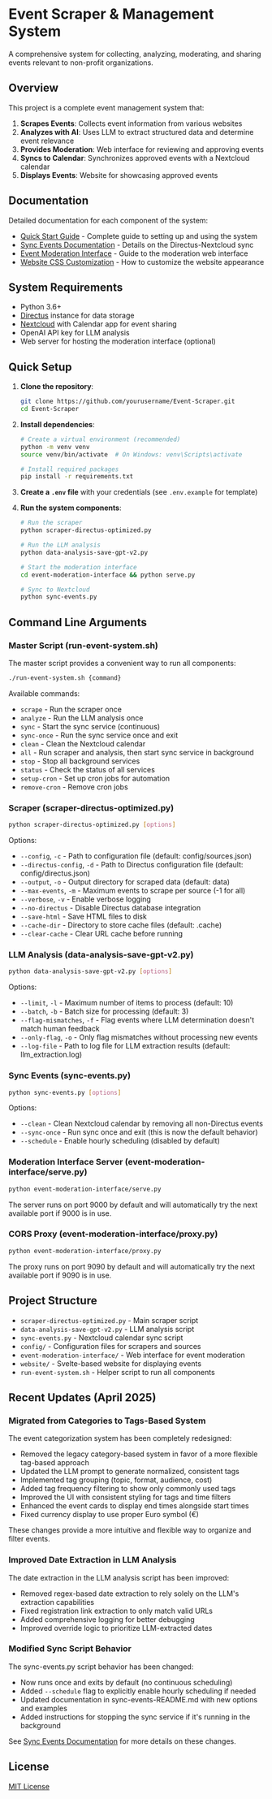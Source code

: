 # Event Scraper & Management System

A comprehensive system for collecting, analyzing, moderating, and sharing events relevant to non-profit organizations.

## Overview

This project is a complete event management system that:

1. **Scrapes Events**: Collects event information from various websites
2. **Analyzes with AI**: Uses LLM to extract structured data and determine event relevance
3. **Provides Moderation**: Web interface for reviewing and approving events
4. **Syncs to Calendar**: Synchronizes approved events with a Nextcloud calendar
5. **Displays Events**: Website for showcasing approved events

## Documentation

Detailed documentation for each component of the system:

- [Quick Start Guide](HOWTO.md) - Complete guide to setting up and using the system
- [Sync Events Documentation](sync-events-README.md) - Details on the Directus-Nextcloud sync
- [Event Moderation Interface](event-moderation-interface/README.md) - Guide to the moderation web interface
- [Website CSS Customization](website/public/custom-css-readme.md) - How to customize the website appearance

## System Requirements

- Python 3.6+
- [Directus](https://directus.io/) instance for data storage
- [Nextcloud](https://nextcloud.com/) with Calendar app for event sharing
- OpenAI API key for LLM analysis
- Web server for hosting the moderation interface (optional)

## Quick Setup

1. **Clone the repository**:
   ```bash
   git clone https://github.com/yourusername/Event-Scraper.git
   cd Event-Scraper
   ```

2. **Install dependencies**:
   ```bash
   # Create a virtual environment (recommended)
   python -m venv venv
   source venv/bin/activate  # On Windows: venv\Scripts\activate

   # Install required packages
   pip install -r requirements.txt
   ```

3. **Create a `.env` file** with your credentials (see `.env.example` for template)

4. **Run the system components**:
   ```bash
   # Run the scraper
   python scraper-directus-optimized.py
   
   # Run the LLM analysis
   python data-analysis-save-gpt-v2.py
   
   # Start the moderation interface
   cd event-moderation-interface && python serve.py
   
   # Sync to Nextcloud
   python sync-events.py
   ```

## Command Line Arguments

### Master Script (run-event-system.sh)

The master script provides a convenient way to run all components:

```bash
./run-event-system.sh {command}
```

Available commands:
- `scrape` - Run the scraper once
- `analyze` - Run the LLM analysis once
- `sync` - Start the sync service (continuous)
- `sync-once` - Run the sync service once and exit
- `clean` - Clean the Nextcloud calendar
- `all` - Run scraper and analysis, then start sync service in background
- `stop` - Stop all background services
- `status` - Check the status of all services
- `setup-cron` - Set up cron jobs for automation
- `remove-cron` - Remove cron jobs

### Scraper (scraper-directus-optimized.py)

```bash
python scraper-directus-optimized.py [options]
```

Options:
- `--config`, `-c` - Path to configuration file (default: config/sources.json)
- `--directus-config`, `-d` - Path to Directus configuration file (default: config/directus.json)
- `--output`, `-o` - Output directory for scraped data (default: data)
- `--max-events`, `-m` - Maximum events to scrape per source (-1 for all)
- `--verbose`, `-v` - Enable verbose logging
- `--no-directus` - Disable Directus database integration
- `--save-html` - Save HTML files to disk
- `--cache-dir` - Directory to store cache files (default: .cache)
- `--clear-cache` - Clear URL cache before running

### LLM Analysis (data-analysis-save-gpt-v2.py)

```bash
python data-analysis-save-gpt-v2.py [options]
```

Options:
- `--limit`, `-l` - Maximum number of items to process (default: 10)
- `--batch`, `-b` - Batch size for processing (default: 3)
- `--flag-mismatches`, `-f` - Flag events where LLM determination doesn't match human feedback
- `--only-flag`, `-o` - Only flag mismatches without processing new events
- `--log-file` - Path to log file for LLM extraction results (default: llm_extraction.log)

### Sync Events (sync-events.py)

```bash
python sync-events.py [options]
```

Options:
- `--clean` - Clean Nextcloud calendar by removing all non-Directus events
- `--sync-once` - Run sync once and exit (this is now the default behavior)
- `--schedule` - Enable hourly scheduling (disabled by default)

### Moderation Interface Server (event-moderation-interface/serve.py)

```bash
python event-moderation-interface/serve.py
```

The server runs on port 9000 by default and will automatically try the next available port if 9000 is in use.

### CORS Proxy (event-moderation-interface/proxy.py)

```bash
python event-moderation-interface/proxy.py
```

The proxy runs on port 9090 by default and will automatically try the next available port if 9090 is in use.

## Project Structure

- `scraper-directus-optimized.py` - Main scraper script
- `data-analysis-save-gpt-v2.py` - LLM analysis script
- `sync-events.py` - Nextcloud calendar sync script
- `config/` - Configuration files for scrapers and sources
- `event-moderation-interface/` - Web interface for event moderation
- `website/` - Svelte-based website for displaying events
- `run-event-system.sh` - Helper script to run all components

## Recent Updates (April 2025)

### Migrated from Categories to Tags-Based System

The event categorization system has been completely redesigned:
- Removed the legacy category-based system in favor of a more flexible tag-based approach
- Updated the LLM prompt to generate normalized, consistent tags
- Implemented tag grouping (topic, format, audience, cost)
- Added tag frequency filtering to show only commonly used tags
- Improved the UI with consistent styling for tags and time filters
- Enhanced the event cards to display end times alongside start times
- Fixed currency display to use proper Euro symbol (€)

These changes provide a more intuitive and flexible way to organize and filter events.

### Improved Date Extraction in LLM Analysis

The date extraction in the LLM analysis script has been improved:
- Removed regex-based date extraction to rely solely on the LLM's extraction capabilities
- Fixed registration link extraction to only match valid URLs
- Added comprehensive logging for better debugging
- Improved override logic to prioritize LLM-extracted dates

### Modified Sync Script Behavior

The sync-events.py script behavior has been changed:
- Now runs once and exits by default (no continuous scheduling)
- Added `--schedule` flag to explicitly enable hourly scheduling if needed
- Updated documentation in sync-events-README.md with new options and examples
- Added instructions for stopping the sync service if it's running in the background

See [Sync Events Documentation](sync-events-README.md) for more details on these changes.

## License

[MIT License](LICENSE)
